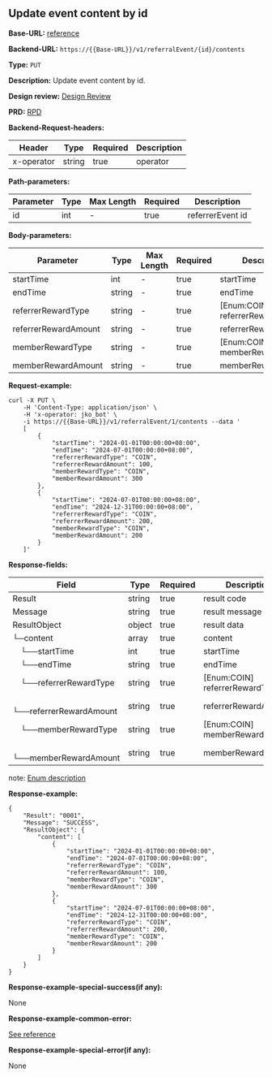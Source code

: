 #
## Update event content by id

**Base-URL:** [reference](https://jkopay.atlassian.net/wiki/spaces/RD4/pages/53215233/jkopay-referral-svc+Base-URL+reference)

**Backend-URL:** `https://{{Base-URL}}/v1/referralEvent/{id}/contents`

**Type:** `PUT`

**Description:** Update event content by id.

**Design review:** [Design Review](https://jkopay.atlassian.net/wiki/spaces/RD4/pages/33424007/referral+code+Design+Review)

**PRD:** [RPD](https://jkopay.atlassian.net/wiki/spaces/PM/pages/29687846)

**Backend-Request-headers:**

| Header     | Type   | Required | Description |
|------------|--------|----------|-------------|
| x-operator | string | true     | operator    |

**Path-parameters:**

| Parameter | Type | Max Length | Required | Description      |
|-----------|------|------------|----------|------------------|
| id        | int  | -          | true     | referrerEvent id |

**Body-parameters:**

| Parameter            | Type   | Max Length | Required | Description                    |
|----------------------|--------|------------|----------|--------------------------------|
| startTime            | int    | -          | true     | startTime                      |
| endTime              | string | -          | true     | endTime                        |
| referrerRewardType   | string | -          | true     | [Enum:COIN] referrerRewardType |
| referrerRewardAmount | string | -          | true     | referrerRewardAmount           |
| memberRewardType     | string | -          | true     | [Enum:COIN] memberRewardType   |
| memberRewardAmount   | string | -          | true     | memberRewardAmount             |

**Request-example:**
```
curl -X PUT \
    -H 'Content-Type: application/json' \
    -H 'x-operator: jko_bot' \
    -i https://{{Base-URL}}/v1/referralEvent/1/contents --data '
    [
        {
            "startTime": "2024-01-01T00:00:00+08:00",
            "endTime": "2024-07-01T00:00:00+08:00",
            "referrerRewardType": "COIN",
            "referrerRewardAmount": 100,
            "memberRewardType": "COIN",
            "memberRewardAmount": 300
        },
        {
            "startTime": "2024-07-01T00:00:00+08:00",
            "endTime": "2024-12-31T00:00:00+08:00",
            "referrerRewardType": "COIN",
            "referrerRewardAmount": 200,
            "memberRewardType": "COIN",
            "memberRewardAmount": 200
        }
    ]'
```

**Response-fields:**

| Field                         | Type   | Required | Description                    |
|-------------------------------|--------|----------|--------------------------------|
| Result                        | string | true     | result code                    |
| Message                       | string | true     | result message                 |
| ResultObject                  | object | true     | result data                    |
| └─content                     | array  | true     | content                        |
| &emsp;└──startTime            | int    | true     | startTime                      |
| &emsp;└──endTime              | string | true     | endTime                        |
| &emsp;└──referrerRewardType   | string | true     | [Enum:COIN] referrerRewardType |
| &emsp;└──referrerRewardAmount | string | true     | referrerRewardAmount           |
| &emsp;└──memberRewardType     | string | true     | [Enum:COIN] memberRewardType   |
| &emsp;└──memberRewardAmount   | string | true     | memberRewardAmount             |

note: [Enum description](https://enum_place)

**Response-example:**
```
{
    "Result": "0001",
    "Message": "SUCCESS",
    "ResultObject": {
        "content": [
            {
                "startTime": "2024-01-01T00:00:00+08:00",
                "endTime": "2024-07-01T00:00:00+08:00",
                "referrerRewardType": "COIN",
                "referrerRewardAmount": 100,
                "memberRewardType": "COIN",
                "memberRewardAmount": 300
            },
            {
                "startTime": "2024-07-01T00:00:00+08:00",
                "endTime": "2024-12-31T00:00:00+08:00",
                "referrerRewardType": "COIN",
                "referrerRewardAmount": 200,
                "memberRewardType": "COIN",
                "memberRewardAmount": 200
            }
        ]
    }
}
```

**Response-example-special-success(if any):**

None

**Response-example-common-error:**

[See reference](https://jkopay.atlassian.net/wiki/spaces/RD4/pages/29852060/jkopay-app-svc+result+code)

**Response-example-special-error(if any):**

None